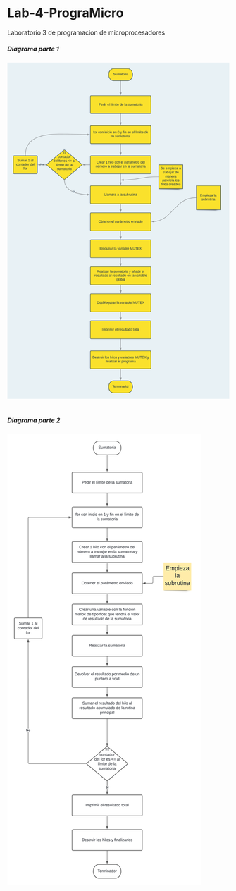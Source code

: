 # Lab-4-PrograMicro
Laboratorio 3 de programacion de microprocesadores
##### Diagrama parte 1
<img src="https://github.com/angelcast2002/Lab-4-PrograMicro/blob/main/Parte1%20-%20A/Copia%20de%20LAB4-MicroProcesadores-Parte1.png">
<br />
<br />

##### Diagrama parte 2 
<img src="https://github.com/angelcast2002/LAB3-PrograMicro/blob/main/Parte2-Lab3/LAB3-MicroProcesadores-Parte2.png">
